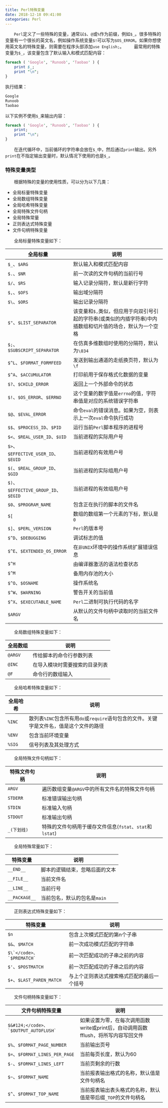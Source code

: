 ```yaml
---
title: Perl特殊变量
date: 2018-12-18 09:41:00
categories: Perl
---
```

&emsp;&emsp;`Perl`定义了一些特殊的变量，通常以`$`、`@`或`%`作为前缀，例如`$_`。很多特殊的变量有一个很长的英文名，例如操作系统变量`$!`可以写为`$OS_ERROR`。如果你想使用英文名的特殊变量，则需要在程序头部添加`use English;`。
&emsp;&emsp;最常用的特殊变量为`$_`，该变量包含了默认输入和模式匹配内容：

``` perl
foreach ( 'Google', 'Runoob', 'Taobao' ) {
    print $_;
    print "\n";
}
```

执行结果：

``` bash
Google
Runoob
Taobao
```

以下实例不使用`$_`来输出内容：

``` perl
foreach ( 'Google', 'Runoob', 'Taobao' ) {
    print;
    print "\n";
}
```

&emsp;&emsp;在迭代循环中，当前循环的字符串会放在`$_`中，然后通过`print`输出。另外`print`在不指定输出变量时，默认情况下使用的也是`$_`。

### 特殊变量类型

&emsp;&emsp;根据特殊的变量的使用性质，可以分为以下几类：

- 全局标量特殊变量
- 全局数组特殊变量
- 全局哈希特殊变量
- 全局特殊文件句柄
- 全局特殊常量
- 正则表达式特殊变量
- 文件句柄特殊变量

&emsp;&emsp;全局标量特殊变量如下：

全局标量                              | 说明
-------------------------------------|--------
`$_`、`$ARG`                         | 默认输入和模式匹配内容
`$.`、`$NR`                          | 前一次读的文件句柄的当前行号
`$/`、`$RS`                          | 输入记录分隔符，默认是新行字符
`$,`、`$OFS`                         | 输出域分隔符
`$\`、`$ORS`                         | 输出记录分隔符
`$"`、`$LIST_SEPARATOR`              | 该变量和`$,`类似，但应用于向双引号引起的字符串(或类似的内插字符串)中内插数组和切片值的场合，默认为一个空格
`$;`、`$SUBSCRIPT_SEPARATOR`         | 在仿真多维数组时使用的分隔符，默认为`\034`
`$^L`、`$FORMAT_FORMFEED`            | 发送到输出通道的走纸换页符，默认为`\f`
`$^A`、`$ACCUMULATOR`                | 打印前用于保存格式化数据的变量
`$?`、`$CHILD_ERROR`                 | 返回上一个外部命令的状态
`$!`、`$OS_ERROR`、`$ERRNO`          | 这个变量的数字值是`errno`的值，字符串值是对应的系统错误字符串
`$@`、`$EVAL_ERROR`                  | 命令`eval`的错误消息。如果为空，则表示上一次`eval`命令执行成功
`$$`、`$PROCESS_ID`、`$PID`          | 运行当前`Perl`脚本程序的进程号
`$<`、`$REAL_USER_ID`、`$UID`        | 当前进程的实际用户号
`$>`、`$EFFECTIVE_USER_ID`、`$EUID`  | 当前进程的有效用户号
`$(`、`$REAL_GROUP_ID`、`$GID`       | 当前进程的实际组用户号
`$)`、`$EFFECTIVE_GROUP_ID`、`$EGID` | 当前进程的有效组用户号
`$0`、`$PROGRAM_NAME`                | 包含正在执行的脚本的文件名
`$[`                                 | 数组的数组第一个元素的下标，默认是`0`
`$]`、`$PERL_VERSION`                | `Perl`的版本号
`$^D`、`$DEBUGGING`                  | 调试标志的值
`$^E`、`$EXTENDED_OS_ERROR`          | 在`非UNIX`环境中的操作系统扩展错误信息
`$^H`                                | 由编译器激活的语法检查状态
`$^M`                                | 备用内存池的大小
`$^O`、`$OSNAME`                     | 操作系统名
`$^W`、`$WARNING`                    | 警告开关的当前值
`$^X`、`$EXECUTABLE_NAME`            | `Perl`二进制可执行代码的名字
`$ARGV`                              | 从默认的文件句柄中读取时的当前文件名

&emsp;&emsp;全局数组特殊变量如下：

全局数组 | 说明
--------|-----
`@ARGV` | 传给脚本的命令行参数列表
`@INC`  | 在导入模块时需要搜索的目录列表
`@F`    | 命令行的数组输入

&emsp;&emsp;全局哈希特殊变量如下：

全局哈希 | 说明
--------|-----
`%INC`  | 散列表`%INC`包含所有用`do`或`require`语句包含的文件。关键字是文件名，值是这个文件的路径
`%ENV`  | 包含当前环境变量
`%SIG`  | 信号列表及其处理方式

&emsp;&emsp;全局特殊文件句柄如下：

特殊文件句柄 | 说明
------------|-----
`ARGV`      | 遍历数组变量`@ARGV`中的所有文件名的特殊文件句柄
`STDERR`    | 标准错误输出句柄
`STDIN`     | 标准输入句柄
`STDOUT`    | 标准输出句柄
`_(下划线)` | 特殊的文件句柄用于缓存文件信息(`fstat`、`stat`和`lstat`)

&emsp;&emsp;全局特殊常量如下：

特殊变量       | 说明
--------------|-----
`__END__`     | 脚本的逻辑结束，忽略后面的文本
`__FILE__`    | 当前文件名
`__LINE__`    | 当前行号
`__PACKAGE__` | 当前包名，默认的包名是`main`

&emsp;&emsp;正则表达式特殊变量如下：

特殊变量                       | 说明
------------------------------|------
`$n`                          | 包含上次模式匹配的第n个子串
`$&`、`$MATCH`                | 前一次成功模式匹配的字符串
<code>$\`</code>、`$PREMATCH` | 前一次匹配成功的子串之前的内容
`$'`、`$POSTMATCH`            | 前一次匹配成功的子串之后的内容
`$+`、`$LAST_PAREN_MATCH`     | 与上个正则表达式搜索格式匹配的最后一个括号

&emsp;&emsp;文件句柄特殊变量如下：

文件句柄特殊变量 | 说明
---------------|-----
<code>$&#124;</code>、`$OUTPUT_AUTOFLUSH` | 如果设置为零，在每次调用函数write或print后，自动调用函数fflush，将所写内容写回文件
`$%`、`$FORMAT_PAGE_NUMBER`    | 当前输出页号
`$=`、`$FORMAT_LINES_PER_PAGE` | 当前每页长度，默认为60
`$-`、`$FORMAT_LINES_LEFT`     | 当前页剩余的行数
`$~`、`$FORMAT_NAME`           | 当前报表输出格式的名称，默认值是文件句柄名
`$^`、`$FORMAT_TOP_NAME`       | 当前报表输出表头格式的名称，默认值是带后缀`_TOP`的文件句柄名
